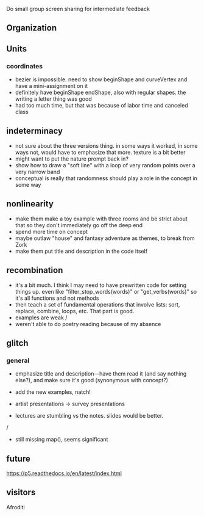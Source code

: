 
Do small group screen sharing for intermediate feedback

## Organization

## Units

### coordinates
- bezier is impossible. need to show beginShape and curveVertex and have a mini-assignment on it
- definitely have beginShape endShape, also with regular shapes. the writing a letter thing was good
- had too much time, but that was because of labor time and canceled class

## indeterminacy
- not sure about the three versions thing. in some ways it worked, in some ways not, would have to emphasize that more. texture is a bit better
- might want to put the nature prompt back in?
- show how to draw a "soft line" with a loop of very random points over a very narrow band
- conceptual is really that randomness should play a role in the concept in some way

## nonlinearity
- make them make a toy example with three rooms and be strict about that so they don't immediately go off the deep end
- spend more time on concept
- maybe outlaw "house" and fantasy adventure as themes, to break from Zork
- make them put title and description in the code itself

## recombination
- it's a bit much. I think I may need to have prewritten code for setting things up. even like "filter_stop_words(words)" or "get_verbs(words)" so it's all functions and not methods
- then teach a set of fundamental operations that involve lists: sort, replace, combine, loops, etc. That part is good.
- examples are weak
/
- weren't able to do poetry reading because of my absence



## glitch

### general

- emphasize title and description—have them read it (and say nothing else?), and make sure it's good (synonymous with concept?)

- add the new examples, natch!

- artist presentations -> survey presentations

- lectures are stumbling vs the notes. slides would be better.

/

- still missing map(), seems significant


#####

## future

https://p5.readthedocs.io/en/latest/index.html


## visitors

Afroditi

